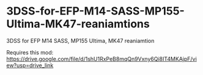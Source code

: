 # 3DSS-for-EFP-M14-SASS-MP155-Ultima-MK47-reaniamtions
3DSS for EFP M14 SASS, MP155 Ultima, MK47 reaniamtion

Requires this mod: 
https://drive.google.com/file/d/1shU1RxPeB8mqQn9Vxny6Qi8IT4MKAjpF/view?usp=drive_link
